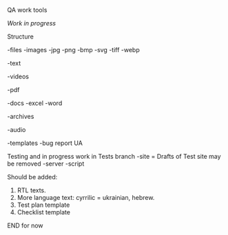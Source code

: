 QA work tools

*Work in progress*

Structure

-files
 -images
  -jpg
  -png
  -bmp
  -svg
  -tiff
  -webp

 -text

 -videos

 -pdf
 
 -docs
  -excel
  -word

 -archives

 -audio
 
 -templates
  -bug report UA

Testing and in progress work in Tests branch
-site = Drafts of Test site may be removed
-server
-script
  
  
Should be added: 
1. RTL texts. 
2. More language text: cyrrilic = ukrainian, hebrew.
3. Test plan template
4. Checklist template


END for now
